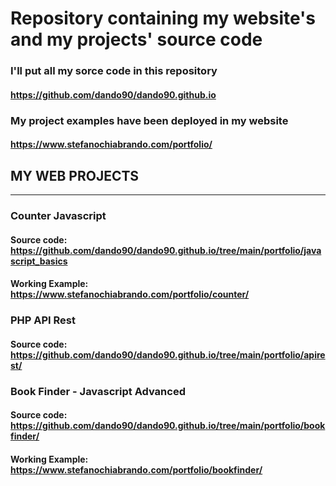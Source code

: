 # Repository containing my website's and my projects' source code 
### I'll put all my sorce code in this repository
#### https://github.com/dando90/dando90.github.io
### My project examples have been deployed in my website
#### https://www.stefanochiabrando.com/portfolio/

## MY WEB PROJECTS
***
### Counter Javascript
#### Source code: https://github.com/dando90/dando90.github.io/tree/main/portfolio/javascript_basics
#### Working Example: https://www.stefanochiabrando.com/portfolio/counter/
### PHP API Rest
#### Source code: https://github.com/dando90/dando90.github.io/tree/main/portfolio/apirest/
### Book Finder - Javascript Advanced
#### Source code: https://github.com/dando90/dando90.github.io/tree/main/portfolio/bookfinder/
#### Working Example: https://www.stefanochiabrando.com/portfolio/bookfinder/